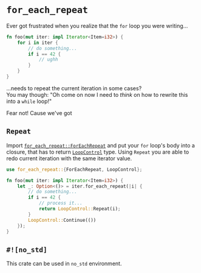# `for_each_repeat`

Ever got frustrated when you realize that the `for` loop you were writing...

```rust
fn foo(mut iter: impl Iterator<Item=i32>) {
    for i in iter {
        // do something...
        if i == 42 {
            // ughh
        }
    }
}
```

...needs to repeat the current iteration in some cases?  
You may though: "Oh come on now I need to _think_ on how to rewrite this into a `while` loop!"

Fear not! Cause we've got

## `Repeat`

Import [`for_each_repeat::ForEachRepeat`] and put your `for` loop's body into a closure, that has to return [`LoopControl`] type.
Using `Repeat` you are able to redo current iteration with the same iterator value.

```rust
use for_each_repeat::{ForEachRepeat, LoopControl};

fn foo(mut iter: impl Iterator<Item=i32>) {
    let _: Option<()> = iter.for_each_repeat(|i| {
        // do something...
        if i == 42 {
            // process it...
            return LoopControl::Repeat(i);
        }
        LoopControl::Continue(())
    });
}
```

## `#![no_std]`

This crate can be used in `no_std` environment.

[`for_each_repeat::foreachrepeat`]: http://docs.rs/for_each_repeat/trait.ForEachRepeat.html
[`loopcontrol`]: http://docs.rs/for_each_repeat/enum.LoopControl.html
